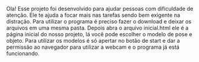 Ola! Esse projeto foi desenvolvido para ajudar pessoas com dificuldade de atenção. Ele te ajuda a focar mais nas tarefas sendo bem exigente na distração.
Para utilizar o programa é preciso fazer o download e deixar os arquivos em uma mesma pasta.
Depois abra o arquivo inicial.html ele é a página inicial do nosso projeto, lá você pode escolher o modelo de pose e objeto.
Para utilizar os modelos é só apertar no botão de start e dar a permissão ao navegador para utilizar a webcam e o programa já está funcionando.

